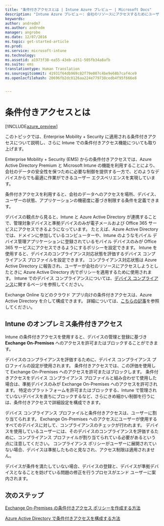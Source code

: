 ```yaml
---
title: "条件付きアクセスとは | Intune Azure プレビュー | Microsoft Docs"
description: "Intune Azure プレビュー: 会社のリソースにアクセスするためにユーザーおよびデバイスで満たす必要のある条件を Microsoft Intune Azure プレビューで定義する方法について説明します。"
keywords: 
author: andredm7
ms.author: andredm
manager: angrobe
ms.date: 12/07/2016
ms.topic: get-started-article
ms.prod: 
ms.service: microsoft-intune
ms.technology: 
ms.assetid: a1973f38-ea55-43eb-a151-505fb34a8afb
ms.suite: ems
translationtype: Human Translation
ms.sourcegitcommit: 41931f64db969c82f79e007c4be9e68b7caf4ce9
ms.openlocfilehash: 20696fb2dc0126aa224e779738cedb4f95f666e8


---
```


# <a name="what-is-conditional-access"></a>条件付きアクセスとは


[!INCLUDE[azure_preview](../includes/azure_preview.md)]


このトピックでは、Enterprise Mobility + Security に適用される条件付きアクセスについて説明し、さらに Intune での条件付きアクセス機能についても取り上げます。

Enterprise Mobility + Security (EMS) からの条件付きアクセスでは、Azure Active Directory Premium と Microsoft Intune の機能を利用することにより、会社のデータの安全性を保つために必要な制御を提供する一方で、どのようなデバイスからでも最適に作業ができるユーザー エクスペリエンスを実現しています。

条件付きアクセスを利用すると、会社のデータへのアクセスを場所、デバイス、ユーザーの状態、アプリケーションの機密度に基づき制限する条件を定義できます。

デバイスの観点から見ると、Intune と Azure Active Directory が連携することで、管理対象デバイスと準拠デバイスのみが電子メールおよび Office 365 サービスにアクセスできるようになっています。 たとえば、Azure Active Directory では、ドメインに参加しているコンピューターや、Intune のようなモバイル デバイス管理アプリケーションに登録されているモバイル デバイスのみが Office 365 サービスにアクセスできるようにするポリシーを設定できます。 Intune を使用すると、デバイスのコンプライアンス対応状態を評価するデバイス コンプライアンス プロファイルを設定できます。 コンプライアンス対応状態は Azure Active Directory に報告され、ユーザーが会社のリソースにアクセスしようとしたときに Azure Active Directory 内でポリシーを適用するために使用されます。 Intune でのデバイス コンプライアンスについては、[デバイス コンプライアンス](/intune-azure/set-device-compliance/what-is-device-compliance)に関するページを参照してください。

Exchange Online などのクラウド アプリ向けの条件付きアクセスは、Azure Active Directory を介して構成できます。 詳細については、[こちらの記事](https://docs.microsoft.com/en-us/azure/active-directory/active-directory-conditional-access-azure-portal)を参照してください。

## <a name="on-premises-conditional-access-in-intune"></a>Intune のオンプレミス条件付きアクセス

Intune の条件付きアクセスを使用すると、デバイスの管理と登録に基づき **Exchange On-Premises** へのアクセスを許可またはブロックすることができます。

デバイスのコンプライアンスを評価するために、デバイス コンプライアンス プロファイルの設定が使用されます。 条件付きアクセスでは、この評価を使用して Exchange On-Premises へのアクセスを許可またはブロックします。 条件付きアクセスをデバイス コンプライアンス プロファイルと組み合わせて使用した場合は、準拠デバイスのみが Exchange On-Premises へのアクセスを許可されます。 特定のプラットフォームを許可またはブロックする、Intune で管理されていないデバイスを直ちにブロックするなど、さらにきめ細かい制御を行うには、条件付きアクセスで詳細設定を構成できます。

デバイス コンプライアンス プロファイルと条件付きアクセスは、ユーザーに割り当てられます。 Exchange On-Premises へのアクセスにユーザーが使用するすべてのデバイスに対して、コンプライアンスのチェックが行われます。 デバイスを使用しているユーザーには、そのデバイスのコンプライアンスを評価するために、コンプライアンス プロファイルが割り当てられている必要があるという点に注意してください。 コンプライアンス ポリシーがユーザーに展開されていない場合、デバイスは準拠したものと見なされ、アクセス制限は適用されません。

デバイスが条件を満たしていない場合、デバイスの登録と、デバイスが準拠デバイスとなることを妨げている問題の修正を行うプロセスがエンド ユーザーに案内されます。

## <a name="next-steps"></a>次のステップ

[Exchange On-Premises の条件付きアクセス ポリシーを作成する方法](create-conditional-access-policy-for-exchange-on-premises.md)

[Azure Active Directory で条件付きアクセスを構成する方法](https://docs.microsoft.com/en-us/azure/active-directory/active-directory-conditional-access-azure-portal)



<!--HONumber=Feb17_HO1-->


